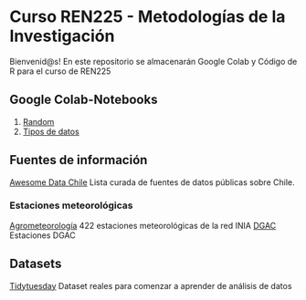 # Curso REN225 - Metodologías de la Investigación
Bienvenid@s! 
En este repositorio se almacenarán Google Colab y Código de R para el curso de REN225

## Google Colab-Notebooks
1. [Random](https://github.com/Saryace/material-REN225/blob/main/random_ren225.ipynb)
2. [Tipos de datos](https://colab.research.google.com/drive/1Dl2J4pU1n9awcH8ycusfSIo0ZEe9oNye#scrollTo=eYSVPFjCP6W6)

## Fuentes de información
[Awesome Data Chile](https://github.com/imfd/awesome-data-chile) Lista curada de fuentes de datos públicas sobre Chile.

### Estaciones meteorológicas
[Agrometeorología](https://agrometeorologia.cl/) 422 estaciones meteorológicas de la red INIA
[DGAC](https://climatologia.meteochile.gob.cl/) Estaciones DGAC 


## Datasets
[Tidytuesday](https://github.com/rfordatascience/tidytuesday) Dataset reales para comenzar a aprender de análisis de datos
